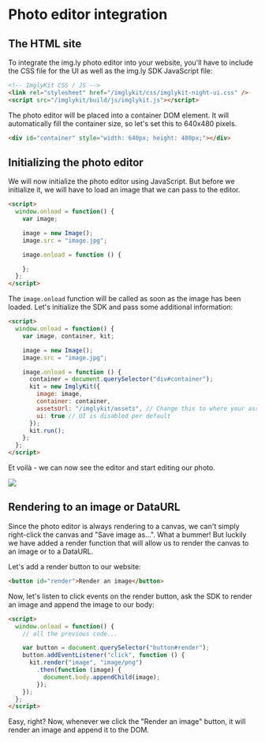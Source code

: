 # Photo editor integration

## The HTML site

To integrate the img.ly photo editor into your website, you'll have to include
the CSS file for the UI as well as the img.ly SDK JavaScript file:

```html
<!-- ImglyKit CSS / JS -->
<link rel="stylesheet" href="/imglykit/css/imglykit-night-ui.css" />
<script src="/imglykit/build/js/imglykit.js"></script>
```

The photo editor will be placed into a container DOM element. It will
automatically fill the container size, so let's set this to 640x480 pixels.

```html
<div id="container" style="width: 640px; height: 480px;"></div>
```

## Initializing the photo editor

We will now initialize the photo editor using JavaScript. But before we
initialize it, we will have to load an image that we can pass to the editor.

```html
<script>
  window.onload = function() {
    var image;

    image = new Image();
    image.src = "image.jpg";

    image.onload = function () {

    };
  };
</script>
```

The `image.onload` function will be called as soon as the image has been
loaded. Let's initialize the SDK and pass some additional information:

```html
<script>
  window.onload = function() {
    var image, container, kit;

    image = new Image();
    image.src = "image.jpg";

    image.onload = function () {
      container = document.querySelector("div#container");
      kit = new ImglyKit({
        image: image,
        container: container,
        assetsUrl: "/imglykit/assets", // Change this to where your assets are
        ui: true // UI is disabled per default
      });
      kit.run();
    };
  };
</script>
```

Et voilà - we can now see the editor and start editing our photo.

![](http://fs1.directupload.net/images/150305/yo2vpug4.png)

## Rendering to an image or DataURL

Since the photo editor is always rendering to a canvas, we can't simply
right-click the canvas and "Save image as...". What a bummer!
But luckily we have added a render function that will allow us to render
the canvas to an image or to a DataURL.

Let's add a render button to our website:

```html
<button id="render">Render an image</button>
```

Now, let's listen to click events on the render button, ask the SDK to render
an image and append the image to our body:

```html
<script>
  window.onload = function() {
    // all the previous code...

    var button = document.querySelector("button#render");
    button.addEventListener("click", function () {
      kit.render("image", "image/png")
        .then(function (image) {
          document.body.appendChild(image);
        });
    });
  };
</script>
```

Easy, right? Now, whenever we click the "Render an image" button, it will
render an image and append it to the DOM.
